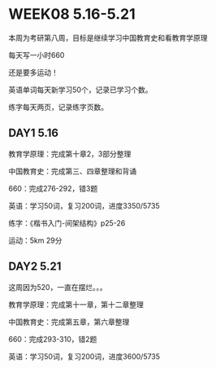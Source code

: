 # WEEK08 5.16-5.21

本周为考研第八周，目标是继续学习中国教育史和看教育学原理

每天写一小时660

还是要多运动！

英语单词每天新学习50个，记录已学习个数。

练字每天两页，记录练字页数。

## DAY1 5.16

教育学原理：完成第十章2，3部分整理

中国教育史：完成第三、四章整理和背诵

660：完成276-292，错3题

英语：学习50词，复习200词，进度3350/5735

练字：《楷书入门-间架结构》p25-26

运动：5km 29分

## DAY2 5.21

这周因为520，一直在摆烂。。。

教育学原理：完成第十一章，第十二章整理

中国教育史：完成第五章，第六章整理

660：完成293-310，错2题

英语：学习50词，复习200词，进度3600/5735

